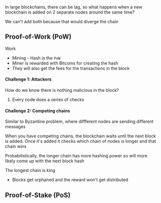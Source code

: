 In large blockchains, there can be lag, so what happens when a new blockchain is added on 2 separate nodes around the same time?

We can't add both because that would diverge the chain

## Proof-of-Work (PoW)

Work
 - Mining - Hash is the `PoW`
 - Miner is rewarded with Bitcoins for creating the hash
 - They will also get the fees for the transactions in the block
#### Challenge 1: Attackers
How do we know there is nothing malicious in the block?

1. Every node does a series of checks

#### Challenge 2: Competing chains

Similar to Byzantine problem, where diffferent nodes are sending different messages

When you have competing chains, the blockchain waits until the next block is added. Once it's added it checks which chain of nodes is longer and that chain wins

Probabilistically, the longer chain has more hashing power so will more likely come up with the next block hash

The longest chain is king

 - Blocks get orphaned and the reward won't get distributed

## Proof-of-Stake (PoS)